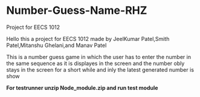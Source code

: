 # Number-Guess-Name-RHZ
Project for EECS 1012 

Hello this a project for EECS 1012 made by JeelKumar Patel,Smith Patel,Mitanshu Ghelani,and Manav Patel

This is a number guess game in which the user has to enter the number in the same sequence as it is displayes in the screen and the number obly stays in the screen for a short while and inly the latest generated number is show

**For testrunner unzip Node_module.zip and run test module**
